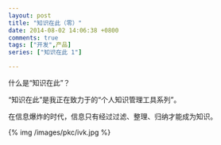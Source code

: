 ```yaml
---
layout: post
title: "知识在此（零）"
date: 2014-08-02 14:06:38 +0800
comments: true
tags: ["开发",产品]
series: ["知识在此 1"]

---
```


什么是“知识在此”？
<!-- more -->

“知识在此”是我正在致力于的“个人知识管理工具系列”。

在信息爆炸的时代，信息只有经过过滤、整理、归纳才能成为知识。


{% img  /images/pkc/ivk.jpg %}
